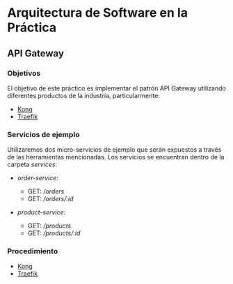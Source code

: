 # Arquitectura de Software en la Práctica
## API Gateway

### Objetivos

El objetivo de este práctico es implementar el patrón API Gateway utilizando diferentes productos de la industria, particularmente:

* [Kong](https://konghq.com/)
* [Traefik](https://traefik.io/)

### Servicios de ejemplo

Utilizaremos dos micro-servicios de ejemplo que serán expuestos a través de las herramientas mencionadas. Los servicios se encuentran dentro de la carpeta *services*:

* *order-service*:
    * GET: */orders*
    * GET: */orders/:id*

* *product-service*:
    * GET: */products*
    * GET: */products/:id*



### Procedimiento

* [Kong](kong/README.md)
* [Traefik](traefik/README.md)